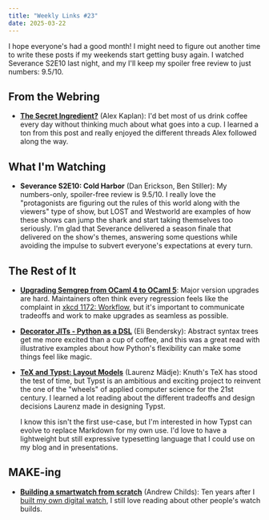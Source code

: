 ```yaml
---
title: "Weekly Links #23"
date: 2025-03-22
---
```


I hope everyone's had a good month! I might need to figure out another time to write these
posts if my weekends start getting busy again. I watched Severance S2E10 last night, and
my I'll keep my spoiler free review to just numbers: 9.5/10. 

## From the Webring
- [**The Secret Ingredient?**](https://alex-kaplan.ghost.io/the-secret-ingredient/) (Alex
  Kaplan): I'd bet most of us drink coffee every day without thinking much about what goes
  into a cup. I learned a ton from this post and really enjoyed the different threads Alex
  followed along the way.
  
## What I'm Watching

- **Severance S2E10: Cold Harbor** (Dan Erickson, Ben Stiller): My numbers-only,
spoiler-free review is 9.5/10. I really love the "protagonists are figuring out the rules
of this world along with the viewers" type of show, but LOST and Westworld are examples of
how these shows can jump the shark and start taking themselves too seriously. I'm glad
that Severance delivered a season finale that delivered on the show's themes, answering
some questions while avoiding the impulse to subvert everyone's expectations at every
turn.

## The Rest of It
  
- [**Upgrading Semgrep from OCaml 4 to OCaml
  5**](https://semgrep.dev/blog/2025/upgrading-semgrep-from-ocaml-4-to-ocaml-5/): Major
  version upgrades are hard. Maintainers often think every regression feels like the
  complaint in [xkcd 1172: Workflow](https://xkcd.com/1172/), but it's important to
  communicate tradeoffs and work to make upgrades as seamless as possible.

- [**Decorator JITs - Python as a
  DSL**](https://eli.thegreenplace.net/2025/decorator-jits-python-as-a-dsl/) (Eli
  Bendersky): Abstract syntax trees get me more excited than a cup of coffee, and this was
  a great read with illustrative examples about how Python's flexibility can make some
  things feel like magic.
  
- [**TeX and Typst: Layout Models**](https://laurmaedje.github.io/posts/layout-models/)
  (Laurenz Mädje): Knuth's TeX has stood the test of time, but Typst is an ambitious and
  exciting project to reinvent the one of the "wheels" of applied computer science for the
  21st century. I learned a lot reading about the different tradeoffs and design decisions
  Laurenz made in designing Typst. 
  
  I know this isn't the first use-case, but I'm interested in how Typst can evolve to
  replace Markdown for my own use. I'd love to have a lightweight but still expressive
  typesetting language that I could use on my blog and in presentations.
  
  
## MAKE-ing

- [**Building a smartwatch from
  scratch**](https://andrewchilds.com/posts/building-a-t1d-smartwatch-from-scratch)
  (Andrew Childs): Ten years after I [built my own digital
  watch](https://hackaday.io/project/3627-trinket-watch), I still love reading about other
  people's watch builds.

